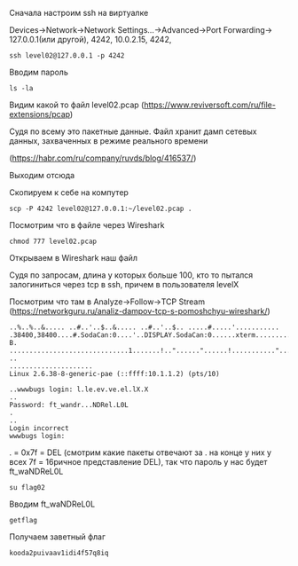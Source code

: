 Cначала настроим ssh на виртуалке

Devices->Network->Network Settings...->Advanced->Port Forwarding-> 127.0.0.1(или другой), 4242, 10.0.2.15, 4242,

    ssh level02@127.0.0.1 -p 4242

Вводим пароль

    ls -la

Видим какой то файл level02.pcap 
(https://www.reviversoft.com/ru/file-extensions/pcap)

Судя по всему это пакетные данные. Файл хранит дамп сетевых данных, захваченных в режиме реального времени

(https://habr.com/ru/company/ruvds/blog/416537/)

Выходим отсюда

Скопируем к себе на компутер

    scp -P 4242 level02@127.0.0.1:~/level02.pcap .

Посмотрим что в файле через Wireshark

    chmod 777 level02.pcap

Открываем в Wireshark наш файл

Судя по запросам, длина у которых больше 100, кто то пытался залогиниться через tcp в ssh, причем в пользователя levelX

Посмотрим что там в Analyze->Follow->TCP Stream    (https://networkguru.ru/analiz-dampov-tcp-s-pomoshchyu-wireshark/)

    ..%..%..&..... ..#..'..$..&..... ..#..'..$.. .....#.....'........... .38400,38400....#.SodaCan:0....'..DISPLAY.SodaCan:0......xterm.........."........!........"..".....b........b....	B.
    ..............................1.......!.."......"......!..........."........"..".............	..
    .....................
    Linux 2.6.38-8-generic-pae (::ffff:10.1.1.2) (pts/10)

    ..wwwbugs login: l.le.ev.ve.el.lX.X
    ..
    Password: ft_wandr...NDRel.L0L
    .
    ..
    Login incorrect
    wwwbugs login:

. = 0x7f = DEL (смотрим какие пакеты отвечают за . на конце у них у всех 7f = 16ричное представление DEL), так что пароль у нас будет ft_waNDReL0L

    su flag02

 Вводим ft_waNDReL0L
 
    getflag
    
Получаем заветный флаг

    kooda2puivaav1idi4f57q8iq
